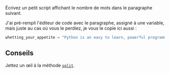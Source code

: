 Écrivez un petit script affichant le nombre de mots dans le paragraphe suivant.

J'ai pré-rempli l'éditeur de code avec le paragraphe, assigné à une
variable, mais juste au cas où vous le perdiez, je vous le copie ici
aussi :


```python
whetting_your_appetite = "Python is an easy to learn, powerful programming language. It has efficient high level data structures and a simple but effective approach to object oriented programming. This tutorial introduces the reader informally to the basic concepts and features of the Python language and system. For a description of standard objects and modules..."
```


## Conseils

Jettez un œil à la méthode [`split`](https://docs.python.org/fr/3/library/stdtypes.html#str.split).
